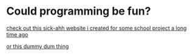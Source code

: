 # Could programming be fun?

<span style="color: green"></span>

[check out this sick-ahh website i created for some school project a long time ago](https://bstwbpg-arvzy.vercel.app)<br>

[or this dummy dum thing](https://kwisoo.vercel.app)
